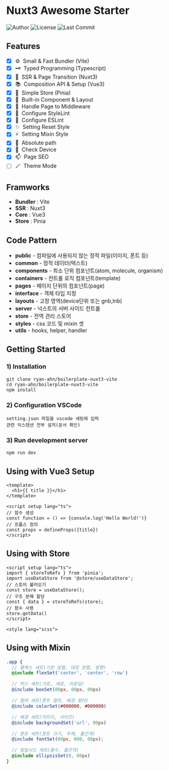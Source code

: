 # Nuxt3 Awesome Starter

![Author](https://img.shields.io/badge/Author-ryan-orange.svg)
![License](https://img.shields.io/badge/License-MIT-blue.svg)
![Last Commit](https://img.shields.io/github/last-commit/ryan-ahn/boilerplate-nuxt3-vite)

## Features
- [x] ⚙️&nbsp;&nbsp;Small & Fast Bundler (Vite)
- [x] 🗝️&nbsp;&nbsp;Typed Programming (Typescript)
- [x] 🧩&nbsp;&nbsp;SSR & Page Transition (Nuxt3)
- [x] 📚&nbsp;&nbsp;Composition API & Setup (Vue3)
- [x] 🕋&nbsp;&nbsp;Simple Store (Pinia)
- [x] 🧵&nbsp;&nbsp;Built-in Component & Layout
- [x] 🚰&nbsp;&nbsp;Handle Page to Middleware
- [x] 📘&nbsp;&nbsp;Configure StyleLint
- [x] 📙&nbsp;&nbsp;Configure ESLint
- [x] ✨&nbsp;&nbsp;Setting Reset Style
- [x] ⚡️&nbsp;&nbsp;Setting Mixin Style
- [x] 📍&nbsp;&nbsp;Absolute path
- [x] 📱&nbsp;&nbsp;Check Device
- [x] 📫&nbsp;&nbsp;Page SEO
- [ ] 🪄&nbsp;&nbsp;Theme Mode

## Framworks
- **Bundler** : Vite
- **SSR** : Nuxt3
- **Core** : Vue3
- **Store** : Pinia

## Code Pattern
- **public** - 컴파일에 사용되지 않는 정적 파일(이미지, 폰트 등) <br/>
- **common** - 정적 데이터(텍스트) <br/>
- **components** - 최소 단위 컴포넌트(atom, molecule, organism) <br/>
- **containers** - 컨트롤 로직 컴포넌트(template) <br/>
- **pages** - 페이지 단위의 컴포넌트(page) <br/>
- **interface** - 객체 타입 지정 <br/>
- **layouts** - 고정 영역(device단위 또는 gnb,lnb) <br/>
- **server** - 넉스트의 서버 사이드 컨트롤 <br/>
- **store** - 전역 관리 스토어<br/>
- **styles** - css 코드 및 mixin 셋<br/>
- **utils** - hooks, helper, handler <br/>


## Getting Started
### 1) Installation
```shell
git clone ryan-ahn/boilerplate-nuxt3-vite
cd ryan-ahn/boilerplate-nuxt3-vite
npm install
```
### 2) Configuration VSCode
```shell
setting.json 파일을 vscode 세팅에 입력
관련 익스텐션 전부 설치(문서 확인)
```
### 3) Run development server
```shell
npm run dev
```

## Using with Vue3 Setup

```vue
<template>
  <h1>{{ title }}</h1>
</template>

<script setup lang="ts">
// 함수 생성
const function = () => {console.log('Hello World!')}
// 프롭스 정의
const props = defineProps({title})
</script>
```

## Using with Store

```vue
<script setup lang="ts">
import { storeToRefs } from 'pinia';
import useDataStore from '@store/useDataStore';
// 스토어 불러오기
const store = useDataStore();
// 구조 분해 할당
const { data } = storeToRefs(store);
// 함수 사용
store.getData()
</script>

<style lang="scss">
```

## Using with Mixin

```scss
.app {
  // 플렉스 세트(기준 정렬, 대칭 정렬, 방향)
  @include flexSet('center', 'center', 'row')

  // 박스 세트(가로, 세로, 라운딩)
  @include boxSet(00px, 00px, 00px)

  // 컬러 세트(폰트 컬러, 배경 컬러)
  @include colorSet(#000000, #000000)

  // 배경 세트(이미지, 사이즈)
  @include backgroundSet('url', 00px)

  // 폰트 세트(폰트 크기, 두께, 줄간격)
  @include fontSet(00px, 000, 00px);

  // 일립시스 세트(줄수, 줄간격)
  @include ellipsisSet(0, 00px)
}
```
